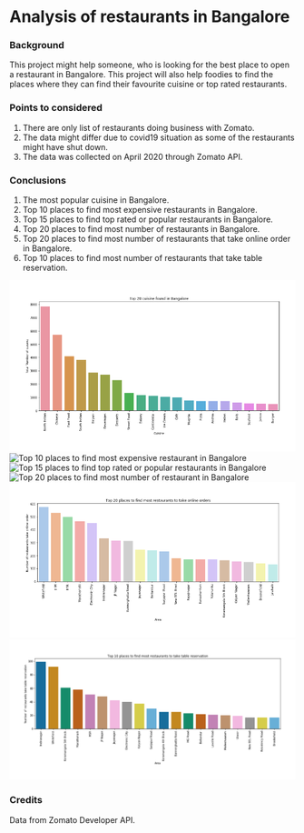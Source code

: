 
# Analysis of restaurants in Bangalore

### Background

This project might help someone, who is looking for the best place to open a restaurant in Bangalore.
This project will also help foodies to find the places where they can find their favourite cuisine or top rated restaurants.

### Points to considered

1) There are only list of restaurants doing business with Zomato.
2) The data might differ due to covid19 situation as some of the restaurants might have shut down.
3) The data was collected on April 2020 through Zomato API.

### Conclusions

1) The most popular cuisine in Bangalore.
2) Top 10 places to find most expensive restaurants in Bangalore.
3) Top 15 places to find top rated or popular restaurants in Bangalore.
4) Top 20 places to find most number of restaurants in Bangalore.
5) Top 20 places to find most number of restaurants that take online order in Bangalore.
6) Top 10 places to find most number of restaurants that take table reservation.

![The most popular cuisine in Bangalore](https://raw.githubusercontent.com/Tulika-gif/Analysis-of-restuarants-in-Bangalore/master/cuisine.png "The most popular cuisine in Bangalore")
![Top 10 places to find most expensive restaurant in Bangalore](https://raw.githubusercontent.com/tulika-chakraborty/Analysis-of-restuarants-in-Bangalore/master/10%20places%20to%20find%20most%20number%20of%20restaurants.png "Top 10 places to find most expensive restaurant in Bangalore")
![Top 15 places to find top rated or popular restaurants in Bangalore](https://raw.githubusercontent.com/tulika-chakraborty/Analysis-of-restuarants-in-Bangalore/master/15%20places%20to%20find%20top%20rated%20restaurants.png "Top 15 places to find top rated or popular restaurants in Bangalore")
![Top 20 places to find most number of restaurant in Bangalore](https://raw.githubusercontent.com/tulika-chakraborty/Analysis-of-restuarants-in-Bangalore/master/20%20places%20to%20find%20most%20number%20of%20restaurants.png "Top 20 places to find most number of restaurant in Bangalore")
![Top 20 places to find most number of restaurants that take online order in Bangalore](https://raw.githubusercontent.com/Tulika-gif/Analysis-of-restuarants-in-Bangalore/master/online.png "Top 20 places to find most number of restaurants that take online order in Bangalore")
![Top 10 places to find most number of restaurants that take table reservation](https://raw.githubusercontent.com/Tulika-gif/Analysis-of-restuarants-in-Bangalore/master/table_reservation.png "Top 10 places to find most number of restaurants that take table reservation")

### Credits

Data from Zomato Developer API.

